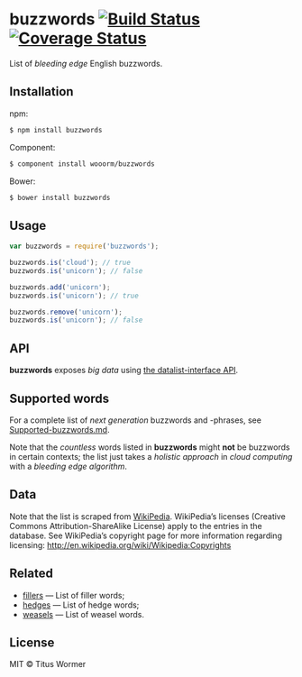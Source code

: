# buzzwords [![Build Status](https://travis-ci.org/wooorm/buzzwords.svg?branch=master)](https://travis-ci.org/wooorm/buzzwords) [![Coverage Status](https://img.shields.io/coveralls/wooorm/buzzwords.svg)](https://coveralls.io/r/wooorm/buzzwords?branch=master)

List of _bleeding edge_ English buzzwords.

## Installation

npm:
```sh
$ npm install buzzwords
```

Component:
```sh
$ component install wooorm/buzzwords
```

Bower:
```sh
$ bower install buzzwords
```

## Usage

```js
var buzzwords = require('buzzwords');

buzzwords.is('cloud'); // true
buzzwords.is('unicorn'); // false

buzzwords.add('unicorn');
buzzwords.is('unicorn'); // true

buzzwords.remove('unicorn');
buzzwords.is('unicorn'); // false
```

## API

**buzzwords** exposes _big data_ using [the datalist-interface API](https://github.com/wooorm/datalist-interface#datalistinterfaceisword).

## Supported words

For a complete list of _next generation_ buzzwords and -phrases, see [Supported-buzzwords.md](Supported-buzzwords.md).

Note that the _countless_ words listed in **buzzwords** might **not** be buzzwords in certain contexts; the list just takes a _holistic approach_ in _cloud computing_ with a _bleeding edge_ _algorithm_.

## Data

Note that the list is scraped from [WikiPedia](http://en.wikipedia.org/wiki/List_of_buzzwords). WikiPedia’s licenses (Creative Commons Attribution-ShareAlike License) apply to the entries in the database. See WikiPedia’s copyright page for more information regarding licensing: http://en.wikipedia.org/wiki/Wikipedia:Copyrights

## Related

- [fillers](https://github.com/wooorm/fillers) — List of filler words;
- [hedges](https://github.com/wooorm/hedges) — List of hedge words;
- [weasels](https://github.com/wooorm/weasels) — List of weasel words.

## License

MIT © Titus Wormer
